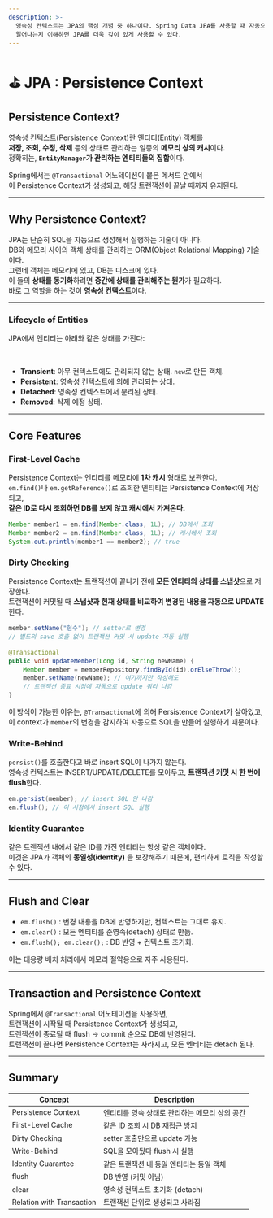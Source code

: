 ```yaml
---
description: >-
  영속성 컨텍스트는 JPA의 핵심 개념 중 하나이다. Spring Data JPA를 사용할 때 자동으로 동작하지만, 내부적으로 어떤 일이
  일어나는지 이해하면 JPA를 더욱 깊이 있게 사용할 수 있다.
---
```


# ⛳ JPA : Persistence Context

## Persistence Context?

영속성 컨텍스트(Persistence Context)란 엔티티(Entity) 객체를 \
**저장, 조회, 수정, 삭제** 등의 상태로 관리하는 일종의 **메모리 상의 캐시**이다.\
정확히는, **`EntityManager`가 관리하는 엔티티들의 집합**이다.

Spring에서는 `@Transactional` 어노테이션이 붙은 메서드 안에서 \
이 Persistence Context가 생성되고, 해당 트랜잭션이 끝날 때까지 유지된다.

***

## Why Persistence Context?

JPA는 단순히 SQL을 자동으로 생성해서 실행하는 기술이 아니다.\
DB와 메모리 사이의 객체 상태를 관리하는 ORM(Object Relational Mapping) 기술이다.\
그런데 객체는 메모리에 있고, DB는 디스크에 있다.\
이 둘의 **상태를 동기화**하려면 **중간에 상태를 관리해주는 뭔가**가 필요하다.\
바로 그 역할을 하는 것이 **영속성 컨텍스트**이다.

***

### Lifecycle of Entities

JPA에서 엔티티는 아래와 같은 상태를 가진다:

<figure><img src="../../../.gitbook/assets/스크린샷 2025-03-22 오후 10.06.04 (1).png" alt=""><figcaption></figcaption></figure>

* **Transient**: 아무 컨텍스트에도 관리되지 않는 상태. `new`로 만든 객체.
* **Persistent**: 영속성 컨텍스트에 의해 관리되는 상태.
* **Detached**: 영속성 컨텍스트에서 분리된 상태.
* **Removed**: 삭제 예정 상태.

***

## Core Features

### First-Level Cache

Persistence Context는 엔티티를 메모리에 **1차 캐시** 형태로 보관한다.\
`em.find()`나 `em.getReference()`로 조회한 엔티티는 Persistence Context에 저장되고, \
**같은 ID로 다시 조회하면 DB를 보지 않고 캐시에서 가져온다.**

```java
Member member1 = em.find(Member.class, 1L); // DB에서 조회
Member member2 = em.find(Member.class, 1L); // 캐시에서 조회
System.out.println(member1 == member2); // true
```

### Dirty Checking

Persistence Context는 트랜잭션이 끝나기 전에 **모든 엔티티의 상태를 스냅샷**으로 저장한다.\
트랜잭션이 커밋될 때 **스냅샷과 현재 상태를 비교하여 변경된 내용을 자동으로 UPDATE** 한다.

```java
member.setName("현수"); // setter로 변경
// 별도의 save 호출 없이 트랜잭션 커밋 시 update 자동 실행
```

```java
@Transactional
public void updateMember(Long id, String newName) {
    Member member = memberRepository.findById(id).orElseThrow();
    member.setName(newName); // 여기까지만 작성해도
    // 트랜잭션 종료 시점에 자동으로 update 쿼리 나감
}
```

이 방식이 가능한 이유는, `@Transactional`에 의해 Persistence Context가 살아있고,\
이 context가 `member`의 변경을 감지하여 자동으로 SQL을 만들어 실행하기 때문이다.

### Write-Behind

`persist()`를 호출한다고 바로 insert SQL이 나가지 않는다.\
영속성 컨텍스트는 INSERT/UPDATE/DELETE를 모아두고, **트랜잭션 커밋 시 한 번에 flush**한다.

```java
em.persist(member); // insert SQL 안 나감
em.flush(); // 이 시점에서 insert SQL 실행
```

### Identity Guarantee

같은 트랜잭션 내에서 같은 ID를 가진 엔티티는 항상 같은 객체이다.\
이것은 JPA가 객체의 **동일성(identity)** 을 보장해주기 때문에, 편리하게 로직을 작성할 수 있다.

***

## Flush and Clear

* `em.flush()` : 변경 내용을 DB에 반영하지만, 컨텍스트는 그대로 유지.
* `em.clear()` : 모든 엔티티를 준영속(detach) 상태로 만듦.
* `em.flush(); em.clear();` : DB 반영 + 컨텍스트 초기화.

이는 대용량 배치 처리에서 메모리 절약용으로 자주 사용된다.

***

## Transaction and Persistence Context

Spring에서 `@Transactional` 어노테이션을 사용하면,\
트랜잭션이 시작될 때 Persistence Context가 생성되고,\
트랜잭션이 종료될 때 flush → commit 순으로 DB에 반영된다.\
트랜잭션이 끝나면 Persistence Context는 사라지고, 모든 엔티티는 detach 된다.

***

## Summary

| Concept                   | Description                |
| ------------------------- | -------------------------- |
| Persistence Context       | 엔티티를 영속 상태로 관리하는 메모리 상의 공간 |
| First-Level Cache         | 같은 ID 조회 시 DB 재접근 방지       |
| Dirty Checking            | setter 호출만으로 update 가능     |
| Write-Behind              | SQL을 모아뒀다 flush 시 실행       |
| Identity Guarantee        | 같은 트랜잭션 내 동일 엔티티는 동일 객체    |
| flush                     | DB 반영 (커밋 아님)              |
| clear                     | 영속성 컨텍스트 초기화 (detach)      |
| Relation with Transaction | 트랜잭션 단위로 생성되고 사라짐          |
